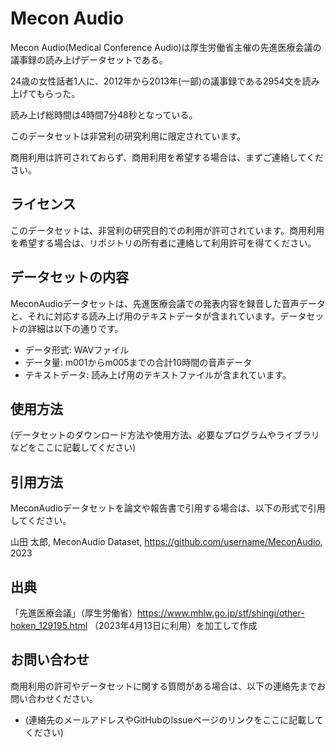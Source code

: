 # Mecon Audio

Mecon Audio(Medical Conference Audio)は厚生労働省主催の先進医療会議の議事録の読み上げデータセットである。


24歳の女性話者1人に、2012年から2013年(一部)の議事録である2954文を読み上げてもらった。

読み上げ総時間は4時間7分48秒となっている。

このデータセットは非営利の研究利用に限定されています。

商用利用は許可されておらず、商用利用を希望する場合は、まずご連絡してください。

## ライセンス

このデータセットは、非営利の研究目的での利用が許可されています。商用利用を希望する場合は、リポジトリの所有者に連絡して利用許可を得てください。

## データセットの内容

MeconAudioデータセットは、先進医療会議での発表内容を録音した音声データと、それに対応する読み上げ用のテキストデータが含まれています。データセットの詳細は以下の通りです。

- データ形式: WAVファイル
- データ量: m001からm005までの合計10時間の音声データ
- テキストデータ: 読み上げ用のテキストファイルが含まれています。

## 使用方法

(データセットのダウンロード方法や使用方法、必要なプログラムやライブラリなどをここに記載してください)

## 引用方法

MeconAudioデータセットを論文や報告書で引用する場合は、以下の形式で引用してください。

山田 太郎, MeconAudio Dataset, https://github.com/username/MeconAudio, 2023

## 出典

「先進医療会議」（厚生労働省）https://www.mhlw.go.jp/stf/shingi/other-hoken_129195.html （2023年4月13日に利用）を加工して作成

## お問い合わせ

商用利用の許可やデータセットに関する質問がある場合は、以下の連絡先までお問い合わせください。

- (連絡先のメールアドレスやGitHubのIssueページのリンクをここに記載してください)

